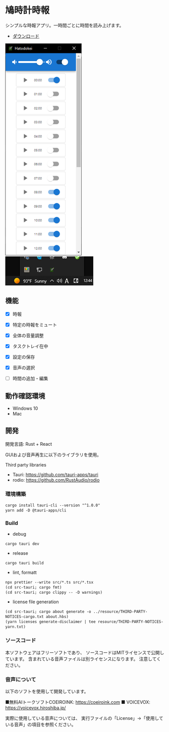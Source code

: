 # 鳩時計時報

シンプルな時報アプリ。一時間ごとに時間を読み上げます。

 - [ダウンロード](https://github.com/iwase22334/hatodokei/releases)

![キャプチャ1](https://raw.githubusercontent.com/iwase22334/hatodokei/main/capture/Capture1.png)
![キャプチャ2](https://raw.githubusercontent.com/iwase22334/hatodokei/main/capture/Capture2.png)

## 機能

 - [x] 時報
 - [x] 特定の時報をミュート
 - [x] 全体の音量調整
 - [x] タスクトレイ在中
 - [x] 設定の保存
 - [x] 音声の選択
 - [ ] 時間の追加・編集


## 動作確認環境

 - Windows 10
 - Mac

## 開発

開発言語: Rust + React

GUIおよび音声再生に以下のライブラリを使用。

Third party libraries

 - Tauri: https://github.com/tauri-apps/tauri
 - rodio: https://github.com/RustAudio/rodio

### 環境構築

```
cargo install tauri-cli --version "^1.0.0"
yarn add -D @tauri-apps/cli
```

### Build

- debug
```
cargo tauri dev
```

- release
```
cargo tauri build
```

- lint, formatt

```
npx prettier --write src/*.ts src/*.tsx
(cd src-tauri; cargo fmt)
(cd src-tauri; cargo clippy -- -D warnings)
```

- license file generation


```
(cd src-tauri; cargo about generate -o ../resource/THIRD-PARTY-NOTICES-cargo.txt about.hbs)
(yarn licenses generate-disclaimer | tee resource/THIRD-PARTY-NOTICES-yarn.txt)
```


### ソースコード

本ソフトウェアはフリーソフトであり、
ソースコードはMITライセンスで公開しています。 
含まれている音声ファイルは別ライセンスになります。
注意してください。

### 音声について

以下のソフトを使用して開発しています。

■無料AIトークソフトCOEIROINK: https://coeiroink.com
■ VOICEVOX: https://voicevox.hiroshiba.jp/

実際に使用している音声については、
実行ファイルの「License」->「使用している音声」の項目を参照ください。
